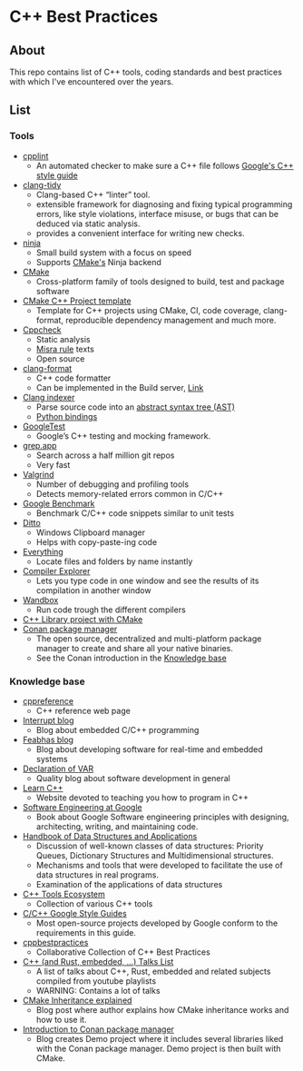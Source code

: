 # C++ Best Practices

## About
This repo contains list of C++ tools, coding standards and best practices with which I've encountered over the years.

## List
### Tools
* [cpplint](https://github.com/google/styleguide/tree/gh-pages/cpplint)
    - An automated checker to make sure a C++ file follows [Google's C++ style guide](https://github.com/google/styleguide)
* [clang-tidy](https://clang.llvm.org/extra/clang-tidy/)
    - Clang-based C++ “linter” tool. 
    - extensible framework for diagnosing and fixing typical programming errors, like style violations, interface misuse, or bugs that can be deduced via static analysis. 
    - provides a convenient interface for writing new checks.
* [ninja](https://ninja-build.org/)
    - Small build system with a focus on speed
    - Supports [CMake's](https://cmake.org/) Ninja backend
* [CMake](https://cmake.org/)
    - Cross-platform family of tools designed to build, test and package software
* [CMake C++ Project template](https://github.com/TheLartians/ModernCppStarter)
    - Template for C++ projects using CMake, CI, code coverage, clang-format, reproducible dependency management and much more.
* [Cppcheck](https://cppcheck.sourceforge.io/)
    - Static analysis
    - [Misra rule](https://www.perforce.com/resources/qac/misra-c-cpp) texts
    - Open source
* [clang-format](https://clang.llvm.org/docs/ClangFormat.html)
    - C++ code formatter
    - Can be implemented in the Build server, [Link](https://embeddedartistry.com/blog/2017/10/30/clang-format-wrapper-script-examples/)
* [Clang indexer](https://clang.llvm.org/doxygen/group__CINDEX.html)
    - Parse source code into an [abstract syntax tree (AST)](https://en.wikipedia.org/wiki/Abstract_syntax_tree)
    - [Python bindings](https://pypi.org/project/libclang/)
* [GoogleTest](https://github.com/google/googletest)
    - Google’s C++ testing and mocking framework.
* [grep.app](https://grep.app/)
    - Search across a half million git repos
    - Very fast
* [Valgrind](https://valgrind.org/docs/manual/quick-start.html)
    - Number of debugging and profiling tools
    - Detects memory-related errors common in C/C++
* [Google Benchmark](https://github.com/google/benchmark)
    -  Benchmark C/C++ code snippets similar to unit tests
* [Ditto](https://ditto-cp.sourceforge.io/)
    - Windows Clipboard manager
    - Helps with copy-paste-ing code
* [Everything](https://www.voidtools.com/)
    - Locate files and folders by name instantly
* [Compiler Explorer](https://godbolt.org/)
    - Lets you type code in one window and see the results of its compilation in another window
* [Wandbox](https://wandbox.org/)
    - Run code trough the different compilers
* [C++ Library project with CMake](https://github.com/retifrav/cmake-library-example)
* [Conan package manager](https://conan.io/)
    - The open source, decentralized and multi-platform package manager to create and share all your native binaries.
    - See the Conan introduction in the [Knowledge base](#knowledge-base)

### Knowledge base
* [cppreference](https://en.cppreference.com/)
    - C++ reference web page
* [Interrupt blog](https://interrupt.memfault.com/blog/)
    - Blog about embedded C/C++ programming
* [Feabhas blog](https://blog.feabhas.com/)
    - Blog about developing software for real-time and embedded systems
* [Declaration of VAR](https://decovar.dev/)
    - Quality blog about software development in general
* [Learn C++](https://www.learncpp.com/)
    - Website devoted to teaching you how to program in C++
* [Software Engineering at Google](https://www.oreilly.com/library/view/software-engineering-at/9781492082781/)
    - Book about Google Software engineering principles with designing, architecting, writing, and maintaining code.
* [Handbook of Data Structures and Applications](https://www.oreilly.com/library/view/handbook-of-data/9781351645645/)
    - Discussion of well-known classes of data structures: Priority Queues, Dictionary Structures and Multidimensional structures. 
    - Mechanisms and tools that were developed to facilitate the use of data structures in real programs. 
    - Examination of the applications of data structures
* [C++ Tools Ecosystem](https://hackingcpp.com/cpp/tools/ecosystem.html)
    - Collection of various C++ tools
* [C/C++ Google Style Guides](https://google.github.io/styleguide/cppguide.html)
    - Most open-source projects developed by Google conform to the requirements in this guide.
* [cppbestpractices](https://lefticus.gitbooks.io/cpp-best-practices/content/)
    - Collaborative Collection of C++ Best Practices
* [C++ (and Rust, embedded, ...) Talks List](https://wovo.github.io/ctl/)
    - A list of talks about C++, Rust, embedded and related subjects compiled from youtube playlists
    - WARNING: Contains a lot of talks
* [CMake Inheritance explained](https://kubasejdak.com/modern-cmake-is-like-inheritance)
    - Blog post where author explains how CMake inheritance works and how to use it.
* [Introduction to Conan package manager](https://kubasejdak.com/introduction-to-conan-package-manager)
    - Blog creates Demo project where it includes several libraries liked with the Conan package manager. Demo project is then built with CMake.
